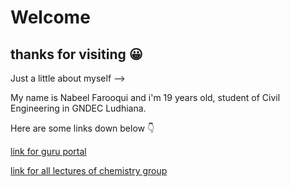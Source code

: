 <h1>Welcome</h1>

thanks for visiting :grinning:
-----------------------------------------------------------------------------------------------------------------------------------------------------------------------------------
Just a little about myself -->

My name is Nabeel Farooqui and i'm 19 years old, student of Civil Engineering in GNDEC Ludhiana.

Here are some links down below :point_down:	

[link for guru portal](https://guru.gndec.ac.in)

[link for all lectures of chemistry group](https://guru.gndec.ac.in/mod/zoom/view.php?id=14016)


